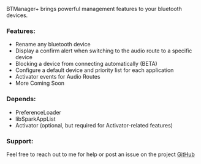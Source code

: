 BTManager+ brings powerful management features to your bluetooth devices.
### Features:
- Rename any bluetooth device
- Display a confirm alert when switching to the audio route to a specific device
- Blocking a device from connecting automatically (BETA)
- Configure a default device and priority list for each application
- Activator events for Audio Routes
- More Coming Soon

### Depends:
- PreferenceLoader
- libSparkAppList
- Activator (optional, but required for Activator-related features)
### Support:
Feel free to reach out to me for help or post an issue on the project [GitHub](https://github.com/BeckettOBrien/BTManager)